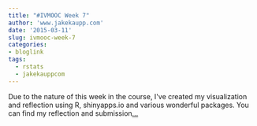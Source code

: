 ```yaml
---
title: "#IVMOOC Week 7"
author: 'www.jakekaupp.com'
date: '2015-03-11'
slug: ivmooc-week-7
categories:
- bloglink
tags:
  - rstats
  - jakekauppcom
---
```


Due to the nature of this week in the course, I've created my visualization and reflection using R, shinyapps.io and various wonderful packages. You can find my reflection and submission[... <i class="fas fa-external-link-alt"></i>](http://www.jakekaupp.com/post/content/post/2015-03-11-ivmooc-week-7-brought-to-you-by-shinyapps-and-the-letter-r/)

